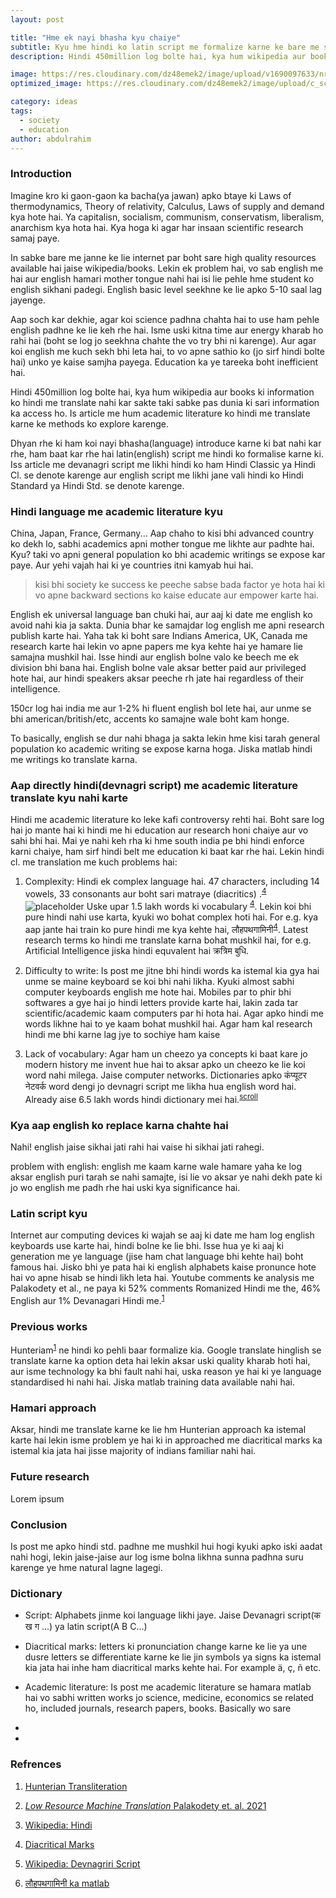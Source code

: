 ```yaml
---
layout: post

title: "Hme ek nayi bhasha kyu chaiye"
subtitle: Kyu hme hindi ko latin script me formalize karne ke bare me sochna chaiye
description: Hindi 450million log bolte hai, kya hum wikipedia aur books ki information ko hindi me translate nahi kar sakte taki sabke pas dunia ki sari information ka access ho. Is article me hum contemperatory literature ko hindi me translate karne ke methods ko explore karenge.

image: https://res.cloudinary.com/dz48emek2/image/upload/v1690097633/nrismdsy7vmcorngafw5.png
optimized_image: https://res.cloudinary.com/dz48emek2/image/upload/c_scale,w_380/nrismdsy7vmcorngafw5

category: ideas
tags:
  - society
  - education
author: abdulrahim
---
```

<!-- Begin: is section me ipne idea batao. -->
### Introduction
Imagine kro ki gaon-gaon ka bacha(ya jawan) apko btaye ki Laws of thermodynamics, Theory of relativity, Calculus, Laws of supply and demand kya hote hai. Ya capitalisn, socialism, communism, conservatism, liberalism, anarchism kya hota hai.  Kya hoga ki agar har insaan scientific research samaj paye.

In sabke bare me janne ke lie internet par boht sare high quality resources available hai jaise wikipedia/books. Lekin ek problem hai, vo sab english me hai aur english hamari mother tongue nahi hai isi lie pehle hme student ko english sikhani padegi. English basic level seekhne ke lie apko 5-10 saal lag jayenge.

Aap soch kar dekhie, agar koi science padhna chahta hai to  use ham pehle english padhne ke lie keh rhe hai. Isme uski kitna time aur energy kharab ho rahi hai (boht se log jo seekhna chahte the vo try bhi ni karenge). Aur agar koi english me kuch sekh bhi leta hai, to vo apne sathio ko (jo sirf hindi bolte hai) unko ye kaise samjha payega. Education ka ye tareeka boht inefficient hai.

Hindi 450million log bolte hai, kya hum wikipedia aur books ki information ko hindi me translate nahi kar sakte taki sabke pas dunia ki sari information ka access ho. Is article me hum academic literature ko hindi me translate karne ke methods ko explore karenge.

Dhyan rhe ki ham koi nayi bhasha(language) introduce karne ki bat nahi kar rhe, ham baat kar rhe hai latin(english) script me hindi ko formalise karne ki. Iss article me devanagri script me likhi hindi ko ham Hindi Classic ya Hindi Cl. se denote karenge aur english script me likhi jane vali hindi ko Hindi Standard ya Hindi Std. se denote karenge.

### Hindi language me academic literature kyu
China, Japan, France, Germany... Aap chaho to kisi bhi advanced country ko dekh lo, sabhi academics apni mother tongue me likhte aur padhte hai. Kyu? taki vo apni general population ko bhi academic writings se expose kar paye. Aur yehi vajah hai ki ye countries itni kamyab hui hai.

>kisi bhi society ke success ke peeche sabse bada factor ye hota hai ki vo apne backward sections ko kaise educate aur empower karte hai. 
 
English ek universal language ban chuki hai, aur aaj ki date me english ko avoid nahi kia ja sakta. Dunia bhar ke samajdar log english me apni research publish karte hai. Yaha tak ki boht sare Indians America, UK, Canada me research karte hai lekin vo apne papers me kya kehte hai ye hamare lie samajna mushkil hai. Isse hindi aur english bolne valo ke beech me ek division bhi bana hai. English bolne vale aksar better paid aur privileged hote hai, aur hindi speakers aksar peeche rh jate hai regardless of their intelligence.

150cr log hai india me aur 1-2% hi fluent english bol lete hai, aur unme se bhi american/british/etc, accents ko samajne wale boht kam honge.

To basically, english se dur nahi bhaga ja sakta lekin hme kisi tarah general population ko academic writing se expose karna hoga. Jiska matlab hindi me writings ko translate karna.

### Aap directly hindi(devnagri script) me academic literature translate kyu nahi karte
Hindi me academic literature ko leke kafi controversy rehti hai. Boht sare log hai jo mante hai ki hindi me hi education aur research honi chaiye aur vo sahi bhi hai. Mai ye nahi keh rha ki hme south india pe bhi hindi enforce karni chaiye, ham sirf hindi belt me education ki baat kar rhe hai. Lekin hindi cl. me translation me kuch problems hai:

1. Complexity: Hindi ek complex language hai. 47 characters, including 14 vowels, 33 consonants aur boht sari matraye (diacritics) .<sup>[4](#refrences)</sup>
![placeholder](https://res.cloudinary.com/dz48emek2/image/upload/v1690137337/wppqg55khjzxruunmkhl.png "matraye")
Uske upar 1.5 lakh words ki vocabulary <sup>[4](#refrences)</sup>. Lekin koi bhi pure hindi nahi use karta, kyuki wo bohat complex hoti hai. For e.g. kya aap jante hai train ko pure hindi me kya kehte hai, लौहपथगामिनी<sup>[4](#refrences)</sup>. Latest research terms ko hindi me translate karna bohat mushkil hai, for e.g. Artificial Intelligence jiska hindi equvalent hai क्रत्रिम बुधि.

2. Difficulty to write: Is post me jitne bhi hindi words ka istemal kia gya hai unme se maine keyboard se koi bhi nahi likha. Kyuki almost sabhi computer keyboards english me hote hai. Mobiles par to phir bhi softwares a gye hai jo hindi letters provide karte hai, lakin zada tar scientific/academic kaam computers par hi hota hai. Agar apko hindi me words likhne hai to ye kaam bohat mushkil hai. Agar ham kal research hindi me bhi karne lag jye to sochiye ham kaise 

3. Lack of vocabulary: Agar ham un cheezo ya concepts ki baat kare jo modern history me invent hue hai to aksar apko un cheezo ke lie koi word nahi milega. Jaise computer networks. Dictionaries apko कंप्यूटर नेटवर्क word dengi jo devnagri script me likha hua english word hai. Already aise 6.5 lakh words hindi dictionary mei hai.<sup>[scroll](#refrences)</sup>

### Kya aap english ko replace karna chahte hai
Nahi! english jaise sikhai jati rahi hai vaise hi sikhai jati rahegi.

problem with english: english me kaam karne wale hamare yaha ke log aksar english puri tarah se nahi samajte, isi lie vo aksar ye nahi dekh pate ki jo wo english me padh rhe hai uski kya significance hai.

### Latin script kyu
Internet aur computing devices ki wajah se aaj ki date me ham log english keyboards use karte hai, hindi bolne ke lie bhi. Isse hua ye ki aaj ki generation me ye language (jise ham chat language bhi kehte hai) boht famous hai. Jisko bhi ye pata hai ki english alphabets kaise pronunce hote hai vo apne hisab se hindi likh leta hai. Youtube comments ke analysis me Palakodety et al., ne paya ki 52% comments Romanized Hindi me the, 46% English aur 1% Devanagari Hindi me.<sup>[1](#refrences)</sup>

### Previous works
Hunteriam<sup>[1](#refrences)</sup> ne hindi ko pehli baar formalize kia.
Google translate hinglish se translate karne ka option deta hai lekin aksar uski quality kharab hoti hai, aur isme technology ka bhi fault nahi hai, uska reason ye hai ki ye language standardised hi nahi hai. Jiska matlab training data available nahi hai.

### Hamari approach
Aksar, hindi me translate karne ke lie hm Hunterian approach ka istemal karte hai lekin isme problem ye hai ki in approached me diacritical marks ka istemal kia jata hai jisse majority of indians familiar nahi hai.

### Future research
Lorem ipsum

### Conclusion
Is post me apko hindi std. padhne me mushkil hui hogi kyuki apko iski aadat nahi hogi, lekin jaise-jaise aur log isme bolna likhna sunna padhna suru karenge ye hme natural lagne lagegi.

### Dictionary

* Script: Alphabets jinme koi language likhi jaye. Jaise Devanagri script(क ख ग ...) ya latin script(A B C...)

*  Diacritical marks: letters ki pronunciation change karne ke lie ya une dusre letters se differentiate karne ke lie jin symbols ya signs ka istemal kia jata hai inhe ham diacritical marks kehte hai. For example ä, ç, ñ etc. 

* Academic literature: Is post me academic literature se hamara matlab hai vo sabhi written works jo science, medicine, economics se related ho, included journals, research papers, books. Basically wo sare 

*
*

### Refrences
1. [Hunterian Transliteration](https://en.wikipedia.org/wiki/Hunterian_transliteration)

2. [*Low Resource Machine Translation* Palakodety et. al. 2021](https://link.springer.com/chapter/10.1007/978-981-16-5625-5_5)

3. [Wikipedia: Hindi](https://en.wikipedia.org/wiki/Hindi)

4. [Diacritical Marks](https://en.wikipedia.org/wiki/Diacritic)

5. [Wikipedia: Devnagriri Script](https://en.wikipedia.org/wiki/Devanagari)

6. [लौहपथगामिनी ka matlab](https://www.hindwi.org/hindi-dictionary/meaning-of-lauhapathgaaminii)